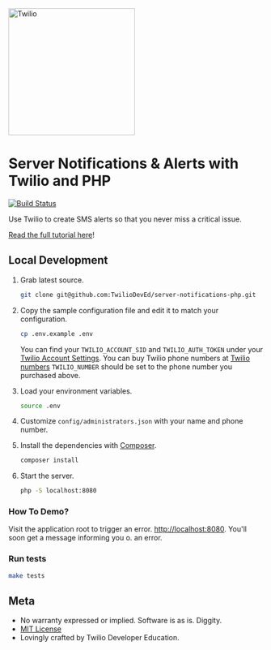 <a href="https://www.twilio.com">
  <img src="https://static0.twilio.com/marketing/bundles/marketing/img/logos/wordmark-red.svg" alt="Twilio" width="250" />
</a>

# Server Notifications & Alerts with Twilio and PHP

[![Build Status](https://travis-ci.org/TwilioDevEd/server-notifications-php.svg?branch=master)](https://travis-ci.org/TwilioDevEd/server-notifications-php)

Use Twilio to create SMS alerts so that you never miss a critical issue.

[Read the full tutorial here](https://www.twilio.com/docs/tutorials/walkthrough/server-notifications/php/php)!

## Local Development

1. Grab latest source.

   ```bash
   git clone git@github.com:TwilioDevEd/server-notifications-php.git
   ```

1. Copy the sample configuration file and edit it to match your configuration.

   ```bash
   cp .env.example .env
   ```

   You can find your `TWILIO_ACCOUNT_SID` and `TWILIO_AUTH_TOKEN` under
   your [Twilio Account Settings](https://www.twilio.com/console).
   You can buy Twilio phone numbers at
   [Twilio numbers](https://www.twilio.com/console/phone-numbers)
   `TWILIO_NUMBER` should be set to the phone number you purchased above.

1. Load your environment variables.

    ```bash
    source .env
    ```

1. Customize `config/administrators.json` with your name and phone number.

1. Install the dependencies with [Composer](https://getcomposer.org/).

   ```bash
   composer install
   ```

1. Start the server.

   ```bash
   php -S localhost:8080
   ```

### How To Demo?

Visit the application root to trigger an error.
[http://localhost:8080](http://localhost:8080). You'll
soon get a message informing you o. an error.

### Run tests

```bash
make tests
```

## Meta

* No warranty expressed or implied. Software is as is. Diggity.
* [MIT License](http://www.opensource.org/licenses/mit-license.html)
* Lovingly crafted by Twilio Developer Education.
